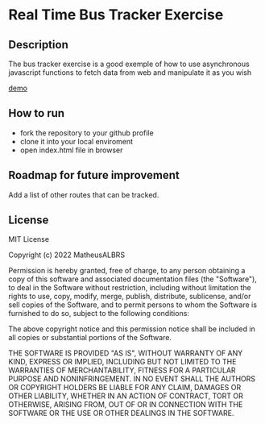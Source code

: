 # Real Time Bus Tracker Exercise
## Description
The bus tracker exercise is a good exemple of how to use asynchronous javascript functions to fetch data from web and manipulate it as you wish

<a href="https://matheusalbrs.github.io/RealTimeBusTracker/">demo</a>

## How to run
<ul>
  <li>fork the repository to your github profile</li>
  <li>clone it into your local enviroment</li>
  <li>open index.html file in browser</li>
 </ul>
 
## Roadmap for future improvement
Add a list of other routes that can be tracked.
 
## License
MIT License

Copyright (c) 2022 MatheusALBRS

Permission is hereby granted, free of charge, to any person obtaining a copy
of this software and associated documentation files (the "Software"), to deal
in the Software without restriction, including without limitation the rights
to use, copy, modify, merge, publish, distribute, sublicense, and/or sell
copies of the Software, and to permit persons to whom the Software is
furnished to do so, subject to the following conditions:

The above copyright notice and this permission notice shall be included in all
copies or substantial portions of the Software.

THE SOFTWARE IS PROVIDED "AS IS", WITHOUT WARRANTY OF ANY KIND, EXPRESS OR
IMPLIED, INCLUDING BUT NOT LIMITED TO THE WARRANTIES OF MERCHANTABILITY,
FITNESS FOR A PARTICULAR PURPOSE AND NONINFRINGEMENT. IN NO EVENT SHALL THE
AUTHORS OR COPYRIGHT HOLDERS BE LIABLE FOR ANY CLAIM, DAMAGES OR OTHER
LIABILITY, WHETHER IN AN ACTION OF CONTRACT, TORT OR OTHERWISE, ARISING FROM,
OUT OF OR IN CONNECTION WITH THE SOFTWARE OR THE USE OR OTHER DEALINGS IN THE
SOFTWARE.
